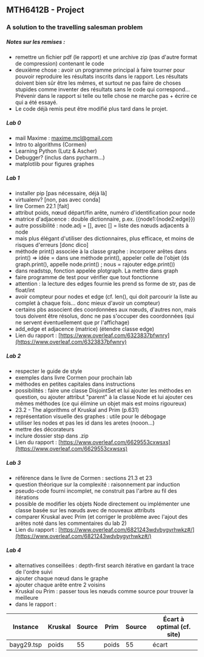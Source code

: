## MTH6412B - Project
### A solution to the travelling salesman problem

##### Notes sur les remises :
* remettre un fichier pdf (le rapport) et une archive zip (pas d'autre format de compression) contenant le code
* deuxième chose : avoir un programme principal à faire tourner pour pouvoir reproduire les résultats inscrits dans le rapport. Les résultats doivent bien sûr être les mêmes, et surtout ne pas faire de choses stupides comme inventer des résultats sans le code qui correspond... Prévenir dans le rapport si telle ou telle chose ne marche pas + écrire ce qui a été essayé.
* Le code déjà remis peut être modifié plus tard dans le projet.

##### Lab 0
* mail Maxime : maxime.mcl@gmail.com
* Intro to algorithms (Cormen)
* Learning Python (Lutz & Ascher)
* Debugger? (inclus dans pycharm...)
* matplotlib pour figures graphes

##### Lab 1
* installer pip [pas nécessaire, déjà là]
* virtualenv? [non, pas avec conda]
* lire Cormen 22.1 [fait]
* attribut poids, nœud départ/fin arête, numéro d'identification pour node
* matrice d'adjacence : double dictionnaire, p.ex. ({node1:{node2:edge}})
* autre possibilité : node.adj = [], avec [] = liste des nœuds adjacents à node
* mais plus élégant d'utiliser des dictionnaires, plus efficace, et moins de
risques d'erreurs [donc dico]
* méthode print() associée à la classe graphe : incorporer arêtes dans print()
=> idée = dans une méthode print(), appeler celle de l'objet (ds graph.print(),
appelle node.print() ; nous = rajouter edge.print())
* dans readstsp, fonction appelée plotgraph. La mettre dans graph
* faire programme de test pour vérifier que tout fonctionne
* attention : la lecture des edges fournie les prend ss forme de str, pas de
float/int
* avoir compteur pour nodes et edge (cf. len(), qui doit parcourir la liste au
complet à chaque fois... donc mieux d'avoir un compteur)
* certains pbs associent des coordonnées aux nœuds, d'autres non, mais tous
doivent être résolus, donc ne pas s'occuper des coordonnées (qui ne servent
éventuellement que pr l'affichage)
* add_edge et adjacence (matrice) (étendre classe edge)
* Lien du rapport : [https://www.overleaf.com/6323837bfwnry](https://www.overleaf.com/6323837bfwnry)

##### Lab 2
* respecter le guide de style
* exemples dans livre Cormen pour prochain lab
* méthodes en petites capitales dans instructions
* possibilités : faire une classe DisjointSet et lui ajouter les méthodes en question,
ou ajouter attribut "parent" à la classe Node et lui ajouter ces mêmes méthodes (ce qui élimine un objet mais est moins rigoureux)
* 23.2 - The algorithms of Kruskal and Prim (p.631)
* représentation visuelle des graphes : utile pour le débogage
* utiliser les nodes et pas les id dans les aretes (nooon...)
* mettre des décorateurs
* inclure dossier stsp dans .zip
* Lien du rapport : [https://www.overleaf.com/6629553cxwsxs](https://www.overleaf.com/6629553cxwsxs)

##### Lab 3
* référence dans le livre de Cormen : sections 21.3 et 23
* question théorique sur la complexité : raisonnement par induction
* pseudo-code fourni incomplet, ne construit pas l'arbre au fil des itérations
* possible de modifier les objets Node directement ou implémenter une classe basée sur les nœuds avec de nouveaux attributs
* comparer Kruskal avec Prim (et corriger le problème avec l'ajout des arêtes noté dans les commentaires du lab 2)
* Lien du rapport : [https://www.overleaf.com/6821243wdvbygyrhwkz#/](https://www.overleaf.com/6821243wdvbygyrhwkz#/)

##### Lab 4
* alternatives conseillées : depth-first search itérative en gardant la trace de l'ordre suivi
* ajouter chaque nœud dans le graphe
* ajouter chaque arête entre 2 voisins
* Kruskal ou Prim : passer tous les nœuds comme source pour trouver la meilleure
* dans le rapport :

| Instance | Kruskal | Source | Prim | Source | Écart à optimal (cf. site) |
| -------- | ------- | ------ | ---- | ------ | -------------------------- |
| bayg29.tsp | poids | 55 | poids | 55 | écart |


